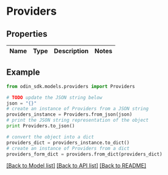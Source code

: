 # Providers


## Properties

Name | Type | Description | Notes
------------ | ------------- | ------------- | -------------

## Example

```python
from odin_sdk.models.providers import Providers

# TODO update the JSON string below
json = "{}"
# create an instance of Providers from a JSON string
providers_instance = Providers.from_json(json)
# print the JSON string representation of the object
print Providers.to_json()

# convert the object into a dict
providers_dict = providers_instance.to_dict()
# create an instance of Providers from a dict
providers_form_dict = providers.from_dict(providers_dict)
```
[[Back to Model list]](../README.md#documentation-for-models) [[Back to API list]](../README.md#documentation-for-api-endpoints) [[Back to README]](../README.md)


